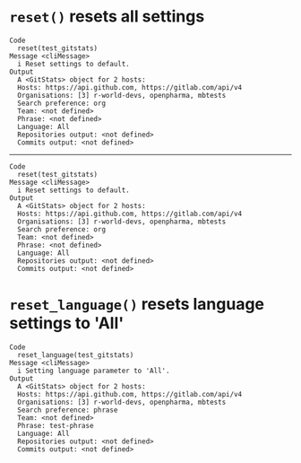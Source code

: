 # `reset()` resets all settings

    Code
      reset(test_gitstats)
    Message <cliMessage>
      i Reset settings to default.
    Output
      A <GitStats> object for 2 hosts:
      Hosts: https://api.github.com, https://gitlab.com/api/v4
      Organisations: [3] r-world-devs, openpharma, mbtests
      Search preference: org
      Team: <not defined>
      Phrase: <not defined>
      Language: All
      Repositories output: <not defined>
      Commits output: <not defined>

---

    Code
      reset(test_gitstats)
    Message <cliMessage>
      i Reset settings to default.
    Output
      A <GitStats> object for 2 hosts:
      Hosts: https://api.github.com, https://gitlab.com/api/v4
      Organisations: [3] r-world-devs, openpharma, mbtests
      Search preference: org
      Team: <not defined>
      Phrase: <not defined>
      Language: All
      Repositories output: <not defined>
      Commits output: <not defined>

# `reset_language()` resets language settings to 'All'

    Code
      reset_language(test_gitstats)
    Message <cliMessage>
      i Setting language parameter to 'All'.
    Output
      A <GitStats> object for 2 hosts:
      Hosts: https://api.github.com, https://gitlab.com/api/v4
      Organisations: [3] r-world-devs, openpharma, mbtests
      Search preference: phrase
      Team: <not defined>
      Phrase: test-phrase
      Language: All
      Repositories output: <not defined>
      Commits output: <not defined>

